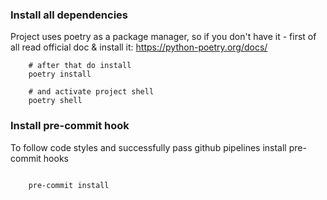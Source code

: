 ### Install all dependencies

Project uses poetry as a package manager, so if you don't have it - first of all read official doc & install it: https://python-poetry.org/docs/



```
    # after that do install
    poetry install

    # and activate project shell
    poetry shell

```

### Install pre-commit hook

To follow code styles and successfully pass github pipelines install pre-commit hooks

```

    pre-commit install

```
